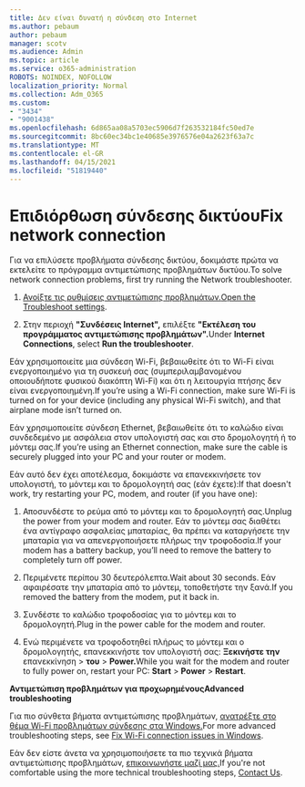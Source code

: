 ```yaml
---
title: Δεν είναι δυνατή η σύνδεση στο Internet
ms.author: pebaum
author: pebaum
manager: scotv
ms.audience: Admin
ms.topic: article
ms.service: o365-administration
ROBOTS: NOINDEX, NOFOLLOW
localization_priority: Normal
ms.collection: Adm_O365
ms.custom:
- "3434"
- "9001438"
ms.openlocfilehash: 6d865aa08a5703ec5906d7f263532184fc50ed7e
ms.sourcegitcommit: 8bc60ec34bc1e40685e3976576e04a2623f63a7c
ms.translationtype: MT
ms.contentlocale: el-GR
ms.lasthandoff: 04/15/2021
ms.locfileid: "51819440"
---
```

# <a name="fix-network-connection"></a><span data-ttu-id="46922-102">Επιδιόρθωση σύνδεσης δικτύου</span><span class="sxs-lookup"><span data-stu-id="46922-102">Fix network connection</span></span>

<span data-ttu-id="46922-103">Για να επιλύσετε προβλήματα σύνδεσης δικτύου, δοκιμάστε πρώτα να εκτελείτε το πρόγραμμα αντιμετώπισης προβλημάτων δικτύου.</span><span class="sxs-lookup"><span data-stu-id="46922-103">To solve network connection problems, first try running the Network troubleshooter.</span></span> 

1. <span data-ttu-id="46922-104">[Ανοίξτε τις ρυθμίσεις αντιμετώπισης προβλημάτων.](ms-settings:troubleshoot)</span><span class="sxs-lookup"><span data-stu-id="46922-104">[Open the Troubleshoot settings](ms-settings:troubleshoot).</span></span>

2. <span data-ttu-id="46922-105">Στην περιοχή **"Συνδέσεις Internet",** επιλέξτε **"Εκτέλεση του προγράμματος αντιμετώπισης προβλημάτων".**</span><span class="sxs-lookup"><span data-stu-id="46922-105">Under **Internet Connections**, select **Run the troubleshooter**.</span></span>

<span data-ttu-id="46922-106">Εάν χρησιμοποιείτε μια σύνδεση Wi-Fi, βεβαιωθείτε ότι το Wi-Fi είναι ενεργοποιημένο για τη συσκευή σας (συμπεριλαμβανομένου οποιουδήποτε φυσικού διακόπτη Wi-Fi) και ότι η λειτουργία πτήσης δεν είναι ενεργοποιημένη.</span><span class="sxs-lookup"><span data-stu-id="46922-106">If you’re using a Wi-Fi connection, make sure Wi-Fi is turned on for your device (including any physical Wi-Fi switch), and that airplane mode isn’t turned on.</span></span>

<span data-ttu-id="46922-107">Εάν χρησιμοποιείτε σύνδεση Ethernet, βεβαιωθείτε ότι το καλώδιο είναι συνδεδεμένο με ασφάλεια στον υπολογιστή σας και στο δρομολογητή ή το μόντεμ σας.</span><span class="sxs-lookup"><span data-stu-id="46922-107">If you’re using an Ethernet connection, make sure the cable is securely plugged into your PC and your router or modem.</span></span>

<span data-ttu-id="46922-108">Εάν αυτό δεν έχει αποτέλεσμα, δοκιμάστε να επανεκκινήσετε τον υπολογιστή, το μόντεμ και το δρομολογητή σας (εάν έχετε):</span><span class="sxs-lookup"><span data-stu-id="46922-108">If that doesn't work, try restarting your PC, modem, and router (if you have one):</span></span>

1. <span data-ttu-id="46922-109">Αποσυνδέστε το ρεύμα από το μόντεμ και το δρομολογητή σας.</span><span class="sxs-lookup"><span data-stu-id="46922-109">Unplug the power from your modem and router.</span></span> <span data-ttu-id="46922-110">Εάν το μόντεμ σας διαθέτει ένα αντίγραφο ασφαλείας μπαταρίας, θα πρέπει να καταργήσετε την μπαταρία για να απενεργοποιήσετε πλήρως την τροφοδοσία.</span><span class="sxs-lookup"><span data-stu-id="46922-110">If your modem has a battery backup, you’ll need to remove the battery to completely turn off power.</span></span>

2. <span data-ttu-id="46922-111">Περιμένετε περίπου 30 δευτερόλεπτα.</span><span class="sxs-lookup"><span data-stu-id="46922-111">Wait about 30 seconds.</span></span> <span data-ttu-id="46922-112">Εάν αφαιρέσατε την μπαταρία από το μόντεμ, τοποθετήστε την ξανά.</span><span class="sxs-lookup"><span data-stu-id="46922-112">If you removed the battery from the modem, put it back in.</span></span>

3. <span data-ttu-id="46922-113">Συνδέστε το καλώδιο τροφοδοσίας για το μόντεμ και το δρομολογητή.</span><span class="sxs-lookup"><span data-stu-id="46922-113">Plug in the power cable for the modem and router.</span></span>

4. <span data-ttu-id="46922-114">Ενώ περιμένετε να τροφοδοτηθεί πλήρως το μόντεμ και ο δρομολογητής, επανεκκινήστε τον υπολογιστή σας: **Ξεκινήστε την** επανεκκίνηση  >  **του**  >  **Power.**</span><span class="sxs-lookup"><span data-stu-id="46922-114">While you wait for the modem and router to fully power on, restart your PC: **Start** > **Power** > **Restart**.</span></span>

<span data-ttu-id="46922-115">**Αντιμετώπιση προβλημάτων για προχωρημένους**</span><span class="sxs-lookup"><span data-stu-id="46922-115">**Advanced troubleshooting**</span></span>

<span data-ttu-id="46922-116">Για πιο σύνθετα βήματα αντιμετώπισης προβλημάτων, [ανατρέξτε στο θέμα Wi-Fi προβλημάτων σύνδεσης στα Windows.](https://support.microsoft.com/help/10741?ocid=SMC10741%2F)</span><span class="sxs-lookup"><span data-stu-id="46922-116">For more advanced troubleshooting steps, see [Fix Wi-Fi connection issues in Windows](https://support.microsoft.com/help/10741?ocid=SMC10741%2F).</span></span> 

<span data-ttu-id="46922-117">Εάν δεν είστε άνετα να χρησιμοποιήσετε τα πιο τεχνικά βήματα αντιμετώπισης προβλημάτων, [επικοινωνήστε μαζί μας.](https://support.microsoft.com/contactus)</span><span class="sxs-lookup"><span data-stu-id="46922-117">If you're not comfortable using the more technical troubleshooting steps, [Contact Us](https://support.microsoft.com/contactus).</span></span>
